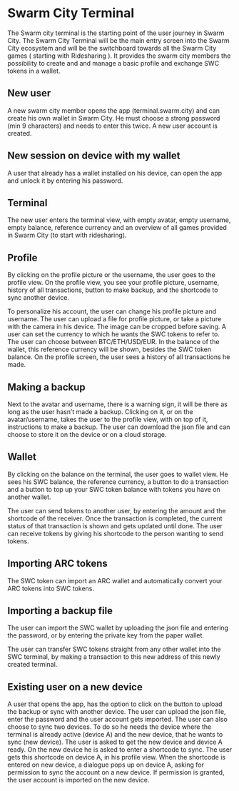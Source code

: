 # Swarm City Terminal

The Swarm city terminal is the starting point of the user journey in Swarm City. The Swarm City Terminal will be the main entry screen into the Swarm City ecosystem and will be the switchboard towards all the Swarm City games ( starting with Ridesharing ). It provides the swarm city members the possibility to create and and manage a basic profile and exchange SWC tokens in a wallet.

## New user
A new swarm city member opens the app (terminal.swarm.city) and can create his own wallet in Swarm City. He must choose a strong password (min 9 characters) and needs to enter this twice. A new user account is created. 

## New session on device with my wallet
A user that already has a wallet installed on his device, can open the app and unlock it by entering his password.

## Terminal
The new user enters the terminal view, with empty avatar, empty username, empty balance, reference currency and an overview of all games provided in Swarm City (to start with ridesharing).

## Profile
By clicking on the profile picture or the username, the user goes to the profile view. 
On the profile view, you see your profile picture, username, history of all transactions, button to make backup, and the shortcode to sync another device.

To personalize his account, the user can change his profile picture and username. The user can upload a file for profile picture, or take a picture with the camera in his device. The image can be cropped before saving. A user can set the currency to which he wants the SWC tokens to refer to. The user can choose between BTC/ETH/USD/EUR. In the balance of the wallet, this reference currency will be shown, besides the SWC token balance. On the profile screen, the user sees a history of all transactions he made.

## Making a backup
Next to the avatar and username, there is a warning sign, it will be there as long as the user hasn’t made a backup. Clicking on it, or on the avatar/username, takes the user to the profile view, with on top of it, instructions to make a backup.
The user can download the json file and can choose to store it on the device or on a cloud storage.

## Wallet
By clicking on the balance on the terminal, the user goes to wallet view.
He sees his SWC balance, the reference currency, a button to do a transaction and a button to top up your SWC token balance with tokens you have on another wallet.

The user can send tokens to another user, by entering the amount and the shortcode of the receiver. Once the transaction is completed, the current status of that transaction is shown and gets updated until done. 
The user can receive tokens by giving his shortcode to the person wanting to send tokens.

## Importing ARC tokens
The SWC token can import an ARC wallet and automatically convert your ARC tokens into SWC tokens. 

## Importing a backup file
The user can import the SWC wallet by uploading the json file and entering the password, or by entering the private key from the paper wallet.

The user can transfer SWC tokens straight from any other wallet into the SWC terminal, by making a transaction to this new address of this newly created terminal.

## Existing user on a new device
A user that opens the app, has the option to click on the button to upload the backup or sync with another device.
The user can upload the json file, enter the password and the user account gets imported.
The user can also choose to sync two devices. To do so he needs the device where the terminal is already active (device A) and the new device, that he wants to sync (new device). The user is asked to get the new device and device A ready. On the new device he is asked to enter a shortcode to sync. The user gets this shortcode on device A, in his profile view. When the shortcode is entered on new device, a dialogue pops up on device A, asking for permission to sync the account on a new device. If permission is granted, the user account is imported on the new device.




